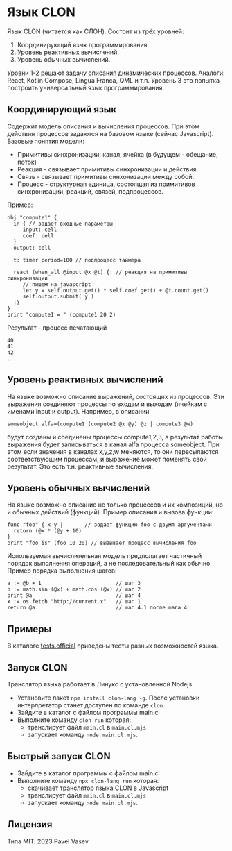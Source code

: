 # Язык CLON
Язык CLON (читается как СЛОН). Состоит из трёх уровней:
1. Координирующий язык программирования. 
2. Уровень реактивных вычислений.
3. Уровень обычных вычислений.

Уровни 1-2 решают задачу описания динамических процессов. Аналоги: React, Kotlin Compose, Lingua Franca, QML и т.п.
Уровень 3 это попытка построить универсальный язык программирования.

## Координирующий язык
Содержит модель описания и вычисления процессов. При этом действия процессов задаются на базовом языке (сейчас Javascript). Базовые понятия модели:
* Примитивы синхронизации: канал, ячейка (в будущем - обещание, поток)
* Реакция - связывает примитивы синхронизации и действия.
* Связь - связывает примитивы синхонизации между собой.
* Процесс - структурная единица, состоящая из примитивов синхронизации, реакций, связей, подпроцессов.

Пример:
```
obj "compute1" {
  in { // задает входные параметры
     input: cell
     coef: cell
  }
  output: cell

  t: timer period=100 // подпроцесс таймера

  react (when_all @input @x @t) {: // реакция на примитивы синхронизации
     // пишем на javascript
     let y = self.output.get() * self.coef.get() + @t.count.get()
     self.output.submit( y )
  :}
}
print "compute1 = " (compute1 20 2)
```
Результат - процесс печатающий 
```
40
41
42
...
```

## Уровень реактивных вычислений
На языке возможно описание выражений, состоящих из процессов. Эти выражения соединяют процессы по входам и выходам (ячейкам с именами input и output). Например, в описании
```
someobject alfa=(compute1 (compute2 @x @y) @z | compute3 @w)
```
будут созданы и соединены процессы compute1,2,3, а результат работы выражения будет записываться в канал alfa процесса someobject.
При этом если значения в каналах x,y,z,w меняются, то они пересылаются соответствующим процессам, и выражение может поменять свой результат.
Это есть т.н. реактивные вычисления.

## Уровень обычных вычислений
На языке возможно описание не только процессов и их композиций, но и обычных действий (функций).
Пример описания и вызова функции:
```
func "foo" { x y |       // задает функцию foo с двумя аргументами
  return (@x * (@y + 10)
}
print "foo is" (foo 10 20) // вызывает процесс вычисления foo
```

Используемая вычислительная модель предполагает частичный порядок выполнения операций, а не последовательный как обычно.
Пример порядка выполнения шагов:
```
a := @b + 1                        // шаг 3
b := math.sin (@x) + math.cos (@x) // шаг 2
print @a                           // шаг 4
x := os.fetch "http://current.x"   // шаг 1
return @a                          // шаг 4.1 после шага 4
```

## Примеры
В каталоге [tests.official](tests.official) приведены тесты разных возможностей языка.

## Запуск CLON
Транслятор языка работает в Линукс с установленной Nodejs.
* Установите пакет `npm install clon-lang -g`. После установки интерпретатор станет доступен по команде `clon`.
* Зайдите в каталог с файлом программы main.cl
* Выполните команду `clon run` которая:
  - транслирует файл `main.cl` в `main.cl.mjs`
  - запускает команду `node main.cl.mjs`.
   
## Быстрый запуск CLON
* Зайдите в каталог программы с файлом main.cl
* Выполните команду `npx clon-lang run` которая:
  - скачивает транслятор языка CLON в Javascript
  - транслирует файл `main.cl` в `main.cl.mjs`
  - запускает команду `node main.cl.mjs`.

## Лицензия
Типа MIT.
2023 Pavel Vasev
